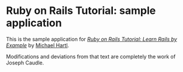 # Ruby on Rails Tutorial: sample application

This is the sample application for
[*Ruby on Rails Tutorial: Learn Rails by Example*](http://railstutorial.org/)
by [Michael Hartl](http://michaelhartl/).

Modifications and deviations from that text are completely the work of Joseph
Caudle.

